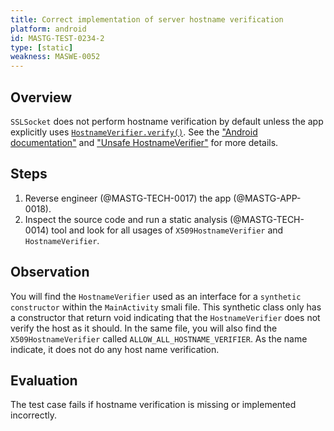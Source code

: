 ```yaml
---
title: Correct implementation of server hostname verification
platform: android
id: MASTG-TEST-0234-2
type: [static]
weakness: MASWE-0052
---
```


## Overview

`SSLSocket` does not perform hostname verification by default unless the app explicitly uses [`HostnameVerifier.verify()`](https://developer.android.com/reference/javax/net/ssl/HostnameVerifier#verify(java.lang.String,%20javax.net.SSL.SSLSession)). See the ["Android documentation"](https://developer.android.com/privacy-and-security/security-ssl#WarningsSslSocket) and ["Unsafe HostnameVerifier"](https://developer.android.com/privacy-and-security/risks/unsafe-hostname) for more details.

## Steps

1. Reverse engineer (@MASTG-TECH-0017) the app (@MASTG-APP-0018).
2. Inspect the source code and run a static analysis (@MASTG-TECH-0014) tool and look for all usages of `X509HostnameVerifier` and `HostnameVerifier`.

## Observation

You will find the `HostnameVerifier` used as an interface for a `synthetic constructor` within the `MainActivity` smali file. This synthetic class only has a constructor that return void indicating that the `HostnameVerifier` does not verify the host as it should. In the same file, you will also find the `X509HostnameVerifier` called `ALLOW_ALL_HOSTNAME_VERIFIER`. As the name indicate, it does not do any host name verification.

## Evaluation

The test case fails if hostname verification is missing or implemented incorrectly.
